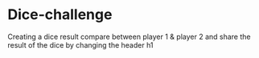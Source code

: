 # Dice-challenge
Creating a dice result compare between player 1 &amp; player 2 and share the result of the dice by changing the header h1
